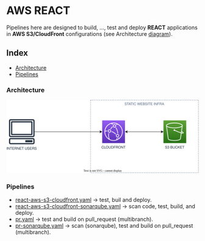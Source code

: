 # AWS REACT
Pipelines here are designed to build, ...,  test and  deploy **REACT** applications in  **AWS S3/CloudFront** configurations (see Architecture [diagram](#architecture)).

## Index
- [Architecture](#architecture)
- [Pipelines](#pipelines)
### Architecture

![Architecture Diagram](/svg/front/aws-s3-cloudfront.svg)

### Pipelines
- [react-aws-s3-cloudfront.yaml](./react-aws-s3-cloudfront.yaml) -> test, buil and deploy.
- [react-aws-s3-cloudfront-sonarqube.yaml](./react-aws-s3-cloudfront-sonarqube.yaml) -> scan code, test, build, and deploy.
- [pr.yaml](../../../common-pull-requests/pr.yaml) -> test and build on pull_request (multibranch).
- [pr-sonarqube.yaml](../../../common-pull-requests/pr-sonarqube.yaml) -> scan (sonarqube), test and build on pull_request (multibranch).
